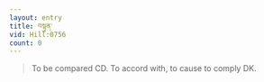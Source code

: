 ```yaml
---
layout: entry
title: བསྟུན་
vid: Hill:0756
count: 0
---
```

> To be compared CD\. To accord with, to cause to comply DK\.


